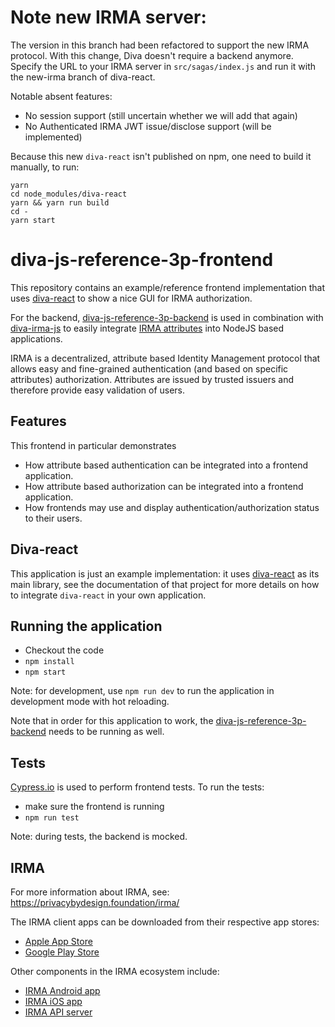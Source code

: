# Note new IRMA server:

The version in this branch had been refactored to support the new IRMA protocol. With this change, Diva doesn't require a backend anymore. Specify the URL to your IRMA server in `src/sagas/index.js` and run it with the new-irma branch of diva-react.

Notable absent features:
- No session support (still uncertain whether we will add that again)
- No Authenticated IRMA JWT issue/disclose support (will be implemented)

Because this new `diva-react` isn't published on npm, one need to build it manually, to run:

```
yarn
cd node_modules/diva-react
yarn && yarn run build
cd -
yarn start
```

# diva-js-reference-3p-frontend

This repository contains an example/reference frontend implementation that uses [diva-react](https://github.com/Alliander/diva-react) to show a nice GUI for IRMA authorization.

For the backend, [diva-js-reference-3p-backend](https://github.com/Alliander/diva-js-reference-3p-backend) is used in combination with [diva-irma-js](https://github.com/Alliander/diva-irma-js) to easily integrate [IRMA attributes](https://privacybydesign.foundation/irma-verifier/) into NodeJS based applications.

IRMA is a decentralized, attribute based Identity Management protocol that allows easy and fine-grained authentication (and based on specific attributes) authorization. Attributes are issued by trusted issuers and therefore provide easy validation of users.

## Features

This frontend in particular demonstrates
- How attribute based authentication can be integrated into a frontend application.
- How attribute based authorization can be integrated into a frontend application.
- How frontends may use and display authentication/authorization status to their users.

## Diva-react

This application is just an example implementation: it uses [diva-react](https://github.com/Alliander/diva-react) as its main library, see the documentation of that project for more details on how to integrate `diva-react` in your own application.

## Running the application

- Checkout the code
- `npm install`
- `npm start`

Note: for development, use `npm run dev` to run the application in development mode with hot reloading.

Note that in order for this application to work, the [diva-js-reference-3p-backend](https://github.com/Alliander/diva-js-reference-3p-backend) needs to be running as well.

## Tests

[Cypress.io](https://cypress.io) is used to perform frontend tests.
To run the tests:

- make sure the frontend is running
- `npm run test`

Note: during tests, the backend is mocked.

## IRMA

For more information about IRMA, see: https://privacybydesign.foundation/irma/

The IRMA client apps can be downloaded from their respective app stores:

- [Apple App Store](https://itunes.apple.com/nl/app/irma-authentication/id1294092994?mt=8)
- [Google Play Store](https://play.google.com/store/apps/details?id=org.irmacard.cardemu)

Other components in the IRMA ecosystem include:

- [IRMA Android app](https://github.com/credentials/irma_android_cardemu)
- [IRMA iOS app](https://github.com/credentials/irma_mobile)
- [IRMA API server](https://github.com/credentials/irma_api_server)
